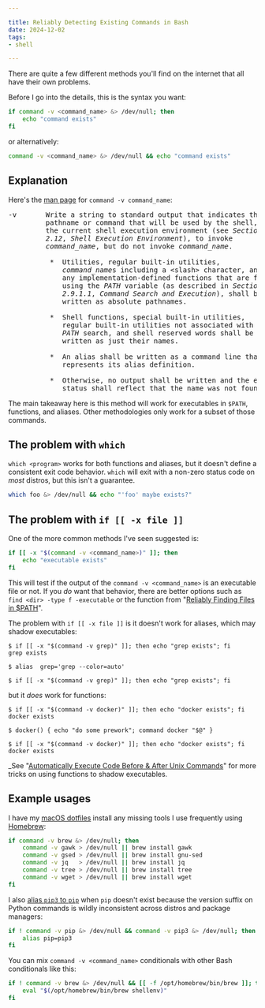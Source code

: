 ```yaml
---

title: Reliably Detecting Existing Commands in Bash
date: 2024-12-02
tags:
- shell

---
```


There are quite a few different methods you'll find on the internet that all have their own problems.

Before I go into the details, this is the syntax you want:

```bash
if command -v <command_name> &> /dev/null; then
	echo "command exists"
fi
```

or alternatively:

```bash
command -v <command_name> &> /dev/null && echo "command exists"
```

## Explanation

Here's the [man page](https://man7.org/linux/man-pages/man1/command.1p.html) for `command -v command_name`:

<pre>
-v       Write a string to standard output that indicates the  
         pathname or command that will be used by the shell, in  
         the current shell execution environment (see <i>Section  
         2.12</i>, <i>Shell Execution Environment</i>), to invoke  
         <i>command_name</i>, but do not invoke <i>command_name</i>.  
  
          *  Utilities, regular built-in utilities,  
             <i>command_name</i>s including a &lt;slash&gt; character, and  
             any implementation-defined functions that are found  
             using the <i>PATH</i> variable (as described in <i>Section  
             2.9.1.1</i>, <i>Command Search and Execution</i>), shall be  
             written as absolute pathnames.  
  
          *  Shell functions, special built-in utilities,  
             regular built-in utilities not associated with a  
             <i>PATH</i> search, and shell reserved words shall be  
             written as just their names.  
  
          *  An alias shall be written as a command line that  
             represents its alias definition.  
  
          *  Otherwise, no output shall be written and the exit  
             status shall reflect that the name was not found.
</pre>

The main takeaway here is this method will work for executables in `$PATH`, functions, and aliases. Other methodologies only work for a subset of those commands.

## The problem with `which`

`which <program>` works for both functions and aliases, but it doesn't define a consistent exit code behavior. `which` will exit with a non-zero status code on _most_ distros, but this isn't a guarantee.

```bash
which foo &> /dev/null && echo "'foo' maybe exists?"
```

## The problem with `if [[ -x file ]]`

One of the more common methods I've seen suggested is:

```bash
if [[ -x "$(command -v <command_name>)" ]]; then
	echo "executable exists"
fi
```

This will test if the output of the `command -v <command_name>` is an executable file or not. If you _do_ want that behavior, there are better options such as `find <dir> -type f -executable` or the function from "[Reliably Finding Files in $PATH](blog/reliably-finding-files-in-path)".

The problem with `if [[ -x file ]]` is it doesn't work for aliases, which may shadow executables:

```shell
$ if [[ -x "$(command -v grep)" ]]; then echo "grep exists"; fi
grep exists

$ alias  grep='grep --color=auto'

$ if [[ -x "$(command -v grep)" ]]; then echo "grep exists"; fi
```

but it _does_ work for functions:

```shell
$ if [[ -x "$(command -v docker)" ]]; then echo "docker exists"; fi
docker exists

$ docker() { echo "do some prework"; command docker "$@" }

$ if [[ -x "$(command -v docker)" ]]; then echo "docker exists"; fi
docker exists
```

_See "[Automatically Execute Code Before & After Unix Commands](/blog/automatically-execute-code-before-after-unix-commands)" for more tricks on using functions to shadow executables.

## Example usages

I have my [macOS dotfiles](https://github.com/emmercm/dotfiles/blob/99fcc57675bf8831857b71c26d808d2bbdfd6b9d/.10_macos.bash#L26-L41) install any missing tools I use frequently using [Homebrew](https://brew.sh/):

```bash
if command -v brew &> /dev/null; then
	command -v gawk > /dev/null || brew install gawk
	command -v gsed > /dev/null || brew install gnu-sed
	command -v jq   > /dev/null || brew install jq
	command -v tree > /dev/null || brew install tree
	command -v wget > /dev/null || brew install wget
fi
```

I also [alias `pip3` to `pip`](https://github.com/emmercm/dotfiles/blob/master/.20_python.bash#L42-L44) when `pip` doesn't exist because the version suffix on Python commands is wildly inconsistent across distros and package managers:

```bash
if ! command -v pip &> /dev/null && command -v pip3 &> /dev/null; then
	alias pip=pip3
fi
```

You can mix `command -v <command_name>` conditionals with other Bash conditionals like this:

```bash
if ! command -v brew &> /dev/null && [[ -f /opt/homebrew/bin/brew ]]; then
    eval "$(/opt/homebrew/bin/brew shellenv)"
fi
```
<!--stackedit_data:
eyJoaXN0b3J5IjpbLTMzNDkzNDY4NSwxNDk2OTE2NzYzLC0xNT
c3ODUzMTk1LDIwOTIxMjI3OThdfQ==
-->